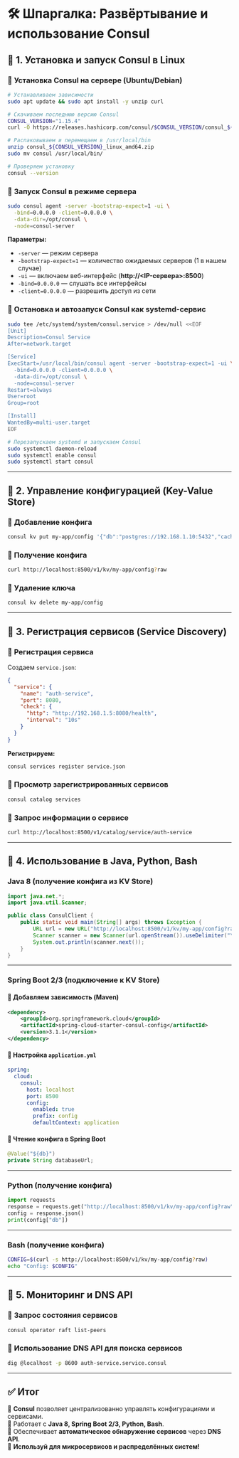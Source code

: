 # 🛠 Шпаргалка: Развёртывание и использование Consul

## 📌 1. Установка и запуск Consul в Linux

### 🔹 **Установка Consul на сервере (Ubuntu/Debian)**
```sh
# Устанавливаем зависимости
sudo apt update && sudo apt install -y unzip curl

# Скачиваем последнюю версию Consul
CONSUL_VERSION="1.15.4"
curl -O https://releases.hashicorp.com/consul/$CONSUL_VERSION/consul_${CONSUL_VERSION}_linux_amd64.zip

# Распаковываем и перемещаем в /usr/local/bin
unzip consul_${CONSUL_VERSION}_linux_amd64.zip
sudo mv consul /usr/local/bin/

# Проверяем установку
consul --version
```

### 🔹 **Запуск Consul в режиме сервера**
```sh
sudo consul agent -server -bootstrap-expect=1 -ui \
  -bind=0.0.0.0 -client=0.0.0.0 \
  -data-dir=/opt/consul \
  -node=consul-server
```

**Параметры:**
- `-server` — режим сервера
- `-bootstrap-expect=1` — количество ожидаемых серверов (1 в нашем случае)
- `-ui` — включаем веб-интерфейс (**http://<IP-сервера>:8500**)
- `-bind=0.0.0.0` — слушать все интерфейсы
- `-client=0.0.0.0` — разрешить доступ из сети

### 🔹 **Остановка и автозапуск Consul как systemd-сервис**
```sh
sudo tee /etc/systemd/system/consul.service > /dev/null <<EOF
[Unit]
Description=Consul Service
After=network.target

[Service]
ExecStart=/usr/local/bin/consul agent -server -bootstrap-expect=1 -ui \
  -bind=0.0.0.0 -client=0.0.0.0 \
  -data-dir=/opt/consul \
  -node=consul-server
Restart=always
User=root
Group=root

[Install]
WantedBy=multi-user.target
EOF

# Перезапускаем systemd и запускаем Consul
sudo systemctl daemon-reload
sudo systemctl enable consul
sudo systemctl start consul
```

---
## 📌 2. Управление конфигурацией (Key-Value Store)

### 🔹 **Добавление конфига**
```sh
consul kv put my-app/config '{"db":"postgres://192.168.1.10:5432","cache":"redis://192.168.1.20:6379"}'
```

### 🔹 **Получение конфига**
```sh
curl http://localhost:8500/v1/kv/my-app/config?raw
```

### 🔹 **Удаление ключа**
```sh
consul kv delete my-app/config
```

---
## 📌 3. Регистрация сервисов (Service Discovery)

### 🔹 **Регистрация сервиса**
Создаем `service.json`:
```json
{
  "service": {
    "name": "auth-service",
    "port": 8080,
    "check": {
      "http": "http://192.168.1.5:8080/health",
      "interval": "10s"
    }
  }
}
```

**Регистрируем:**
```sh
consul services register service.json
```

### 🔹 **Просмотр зарегистрированных сервисов**
```sh
consul catalog services
```

### 🔹 **Запрос информации о сервисе**
```sh
curl http://localhost:8500/v1/catalog/service/auth-service
```

---
## 📌 4. Использование в Java, Python, Bash

### **Java 8 (получение конфига из KV Store)**
```java
import java.net.*;
import java.util.Scanner;

public class ConsulClient {
    public static void main(String[] args) throws Exception {
        URL url = new URL("http://localhost:8500/v1/kv/my-app/config?raw");
        Scanner scanner = new Scanner(url.openStream()).useDelimiter("\\A");
        System.out.println(scanner.next());
    }
}
```

---
### **Spring Boot 2/3 (подключение к KV Store)**
#### 🔹 **Добавляем зависимость (Maven)**
```xml
<dependency>
    <groupId>org.springframework.cloud</groupId>
    <artifactId>spring-cloud-starter-consul-config</artifactId>
    <version>3.1.1</version>
</dependency>
```

#### 🔹 **Настройка `application.yml`**
```yaml
spring:
  cloud:
    consul:
      host: localhost
      port: 8500
      config:
        enabled: true
        prefix: config
        defaultContext: application
```

#### 🔹 **Чтение конфига в Spring Boot**
```java
@Value("${db}")
private String databaseUrl;
```

---
### **Python (получение конфига)**
```python
import requests
response = requests.get("http://localhost:8500/v1/kv/my-app/config?raw")
config = response.json()
print(config["db"])
```

---
### **Bash (получение конфига)**
```sh
CONFIG=$(curl -s http://localhost:8500/v1/kv/my-app/config?raw)
echo "Config: $CONFIG"
```

---
## 📌 5. Мониторинг и DNS API

### 🔹 **Запрос состояния сервисов**
```sh
consul operator raft list-peers
```

### 🔹 **Использование DNS API для поиска сервисов**
```sh
dig @localhost -p 8600 auth-service.service.consul
```

---
## ✅ Итог
🔹 **Consul** позволяет централизованно управлять конфигурациями и сервисами.  
🔹 Работает с **Java 8, Spring Boot 2/3, Python, Bash**.  
🔹 Обеспечивает **автоматическое обнаружение сервисов** через **DNS API**.  
🚀 **Используй для микросервисов и распределённых систем!**
